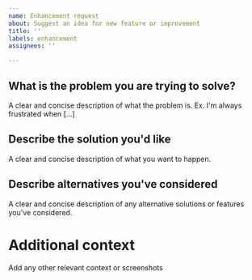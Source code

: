 ```yaml
---
name: Enhancement request
about: Suggest an idea for new feature or improvement
title: ''
labels: enhancement
assignees: ''

---
```


## What is the problem you are trying to solve?

A clear and concise description of what the problem is. Ex. I'm always frustrated when [...]

## Describe the solution you'd like

A clear and concise description of what you want to happen.

## Describe alternatives you've considered

A clear and concise description of any alternative solutions or features you've considered.

# Additional context

Add any other relevant context or screenshots
